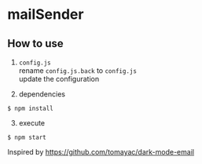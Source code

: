 # mailSender

## How to use
1. `config.js`   
rename `config.js.back` to `config.js`    
update the configuration   

2. dependencies
```
$ npm install
```

3. execute   
```
$ npm start
```

Inspired by https://github.com/tomayac/dark-mode-email